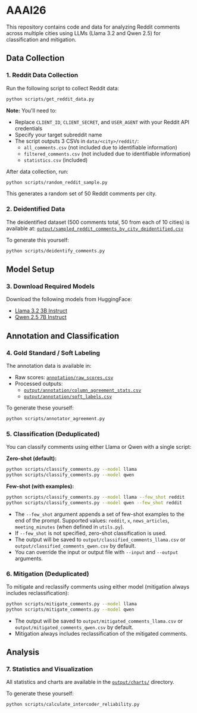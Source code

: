 # AAAI26

This repository contains code and data for analyzing Reddit comments across multiple cities using LLMs (Llama 3.2 and Qwen 2.5) for classification and mitigation.

## Data Collection

### 1. Reddit Data Collection
Run the following script to collect Reddit data:
```bash
python scripts/get_reddit_data.py
```

**Note:** You'll need to:
- Replace `CLIENT_ID`, `CLIENT_SECRET`, and `USER_AGENT` with your Reddit API credentials
- Specify your target subreddit name
- The script outputs 3 CSVs in `data/<city>/reddit/`:
  - `all_comments.csv` (not included due to identifiable information)
  - `filtered_comments.csv` (not included due to identifiable information)
  - `statistics.csv` (included)

After data collection, run:
```bash
python scripts/random_reddit_sample.py
```
This generates a random set of 50 Reddit comments per city.

### 2. Deidentified Data
The deidentified dataset (500 comments total, 50 from each of 10 cities) is available at:
[`output/sampled_reddit_comments_by_city_deidentified.csv`](output/sampled_reddit_comments_by_city_deidentified.csv)

To generate this yourself:
```bash
python scripts/deidentify_comments.py
```

## Model Setup

### 3. Download Required Models
Download the following models from HuggingFace:
- [Llama 3.2 3B Instruct](https://huggingface.co/meta-llama/Llama-3.2-3B-Instruct)
- [Qwen 2.5 7B Instruct](https://huggingface.co/Qwen/Qwen2.5-7B-Instruct)

## Annotation and Classification

### 4. Gold Standard / Soft Labeling
The annotation data is available in:
- Raw scores: [`annotation/raw_scores.csv`](annotation/raw_scores.csv)
- Processed outputs:
  - [`output/annotation/column_agreement_stats.csv`](output/annotation/column_agreement_stats.csv)
  - [`output/annotation/soft_labels.csv`](output/annotation/soft_labels.csv)

To generate these yourself:
```bash
python scripts/annotator_agreement.py
```

### 5. Classification (Deduplicated)
You can classify comments using either Llama or Qwen with a single script:

**Zero-shot (default):**
```bash
python scripts/classify_comments.py --model llama
python scripts/classify_comments.py --model qwen
```

**Few-shot (with examples):**
```bash
python scripts/classify_comments.py --model llama --few_shot reddit
python scripts/classify_comments.py --model qwen --few_shot reddit
```
- The `--few_shot` argument appends a set of few-shot examples to the end of the prompt. Supported values: `reddit`, `x`, `news_articles`, `meeting_minutes` (when defined in `utils.py`).
- If `--few_shot` is not specified, zero-shot classification is used.
- The output will be saved to `output/classified_comments_llama.csv` or `output/classified_comments_qwen.csv` by default.
- You can override the input or output file with `--input` and `--output` arguments.

### 6. Mitigation (Deduplicated)
To mitigate and reclassify comments using either model (mitigation always includes reclassification):
```bash
python scripts/mitigate_comments.py --model llama
python scripts/mitigate_comments.py --model qwen
```
- The output will be saved to `output/mitigated_comments_llama.csv` or `output/mitigated_comments_qwen.csv` by default.
- Mitigation always includes reclassification of the mitigated comments.

## Analysis

### 7. Statistics and Visualization
All statistics and charts are available in the [`output/charts/`](output/charts/) directory.

To generate these yourself:
```bash
python scripts/calculate_intercoder_reliability.py
```